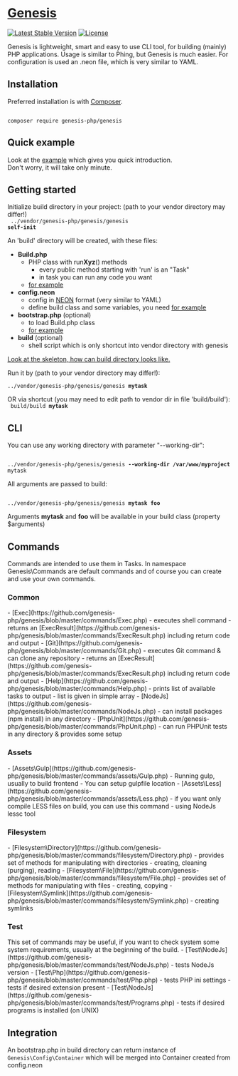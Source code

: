 [Genesis](https://github.com/genesis-php/genesis)
===================================
[![Latest Stable Version](https://poser.pugx.org/genesis-php/genesis/v/stable)](https://github.com/genesis-php/genesis/releases)
[![License](https://img.shields.io/badge/license-New%20BSD-blue.svg)](https://github.com/genesis-php/genesis/blob/master/license.md)

Genesis is lightweight, smart and easy to use CLI tool, for building (mainly) PHP applications.
Usage is similar to Phing, but Genesis is much easier.
For configuration is used an .neon file, which is very similar to YAML.

Installation
------------
Preferred installation is with [Composer](https://doc.nette.org/composer).

<code>
composer require genesis-php/genesis
</code>


Quick example
---------------
Look at the [example](https://github.com/genesis-php/example) which gives you quick introduction.<br>
Don't worry, it will take only minute.


Getting started
---------------
Initialize build directory in your project:
(path to your vendor directory may differ!)<br>
<code>
../vendor/genesis-php/genesis/genesis <b>self-init</b>
</code>


An 'build' directory will be created, with these files:
- <b>Build.php</b>
	- PHP class with run<b>Xyz</b>() methods
		- every public method starting with 'run' is an "Task"
		- in task you can run any code you want
	- [for example](https://github.com/genesis-php/genesis/blob/master/build-dist/Build.php)
- <b>config.neon</b>
	- config in [NEON](http://ne-on.org) format (very similar to YAML)
	- define build class and some variables, you need
	[for example](https://github.com/genesis-php/genesis/blob/master/build-dist/config.neon)
- <b>bootstrap.php</b> (optional)
	- to load Build.php class
	- [for example](https://github.com/genesis-php/genesis/blob/master/build-dist/bootstrap.php)
- <b>build</b> (optional)
	- shell script which is only shortcut into vendor directory with genesis

[Look at the skeleton, how can build directory looks like.](https://github.com/genesis-php/genesis/tree/master/build-dist)


Run it by (path to your vendor directory may differ!):<br>
<code>
../vendor/genesis-php/genesis/genesis <b>mytask</b>
</code>

OR via shortcut (you may need to edit path to vendor dir in file 'build/build'):<br>
<code>
build/build <b>mytask</b>
</code>



CLI
---------------
You can use any working directory with parameter "--working-dir":

<code>
../vendor/genesis-php/genesis/genesis <b>--working-dir /var/www/myproject</b> mytask
</code>


All arguments are passed to build:

<code>
../vendor/genesis-php/genesis/genesis <b>mytask</b> <b>foo</b>
</code>


Arguments <b>mytask</b> and <b>foo</b> will be available in your build class (property $arguments)


Commands
---------------
Commands are intended to use them in Tasks.
In namespace Genesis\Commands are default commands and of course you can create and use your own commands.

<h3>Common</h3>
- [Exec](https://github.com/genesis-php/genesis/blob/master/commands/Exec.php)
	- executes shell command
	- returns an [ExecResult](https://github.com/genesis-php/genesis/blob/master/commands/ExecResult.php) including return code and output
- [Git](https://github.com/genesis-php/genesis/blob/master/commands/Git.php)
	- executes Git command & can clone any repository
	- returns an [ExecResult](https://github.com/genesis-php/genesis/blob/master/commands/ExecResult.php) including return code and output
- [Help](https://github.com/genesis-php/genesis/blob/master/commands/Help.php)
	- prints list of available tasks to output
	- list is given in simple array
- [NodeJs](https://github.com/genesis-php/genesis/blob/master/commands/NodeJs.php)
	- can install packages (npm install) in any directory
- [PhpUnit](https://github.com/genesis-php/genesis/blob/master/commands/PhpUnit.php)
	- can run PHPUnit tests in any directory & provides some setup

<h3>Assets</h3>
- [Assets\Gulp](https://github.com/genesis-php/genesis/blob/master/commands/assets/Gulp.php)
	- Running gulp, usually to build frontend
	- You can setup gulpfile location
- [Assets\Less](https://github.com/genesis-php/genesis/blob/master/commands/assets/Less.php)
	- if you want only compile LESS files on build, you can use this command
	- using NodeJs lessc tool

<h3>Filesystem</h3>
- [Filesystem\Directory](https://github.com/genesis-php/genesis/blob/master/commands/filesystem/Directory.php)
	- provides set of methods for manipulating with directories
	- creating, cleaning (purging), reading
- [Filesystem\File](https://github.com/genesis-php/genesis/blob/master/commands/filesystem/File.php)
	- provides set of methods for manipulating with files
	- creating, copying
- [Filesystem\Symlink](https://github.com/genesis-php/genesis/blob/master/commands/filesystem/Symlink.php)
	- creating symlinks

<h3>Test</h3>
This set of commands may be useful, if you want to check system some system requirements,
usually at the beginning of the build.
- [Test\NodeJs](https://github.com/genesis-php/genesis/blob/master/commands/test/NodeJs.php)
	- tests NodeJs version
- [Test\Php](https://github.com/genesis-php/genesis/blob/master/commands/test/Php.php)
	- tests PHP ini settings
	- tests if desired extension present
- [Test\NodeJs](https://github.com/genesis-php/genesis/blob/master/commands/test/Programs.php)
	- tests if desired programs is installed (on UNIX)


Integration
-------------
An bootstrap.php in build directory can return instance of <code>Genesis\Config\Container</code>
which will be merged into Container created from config.neon